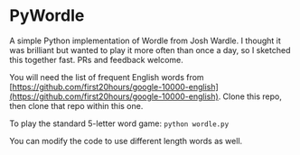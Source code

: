 # PyWordle

A simple Python implementation of Wordle from Josh Wardle. I thought it was brilliant but wanted to play it more often than once a day, so I sketched this together fast. PRs and feedback welcome.

You will need the list of frequent English words from [https://github.com/first20hours/google-10000-english](https://github.com/first20hours/google-10000-english). Clone this repo, then clone that repo within this one.

To play the standard 5-letter word game:
`python wordle.py`

You can modify the code to use different length words as well.